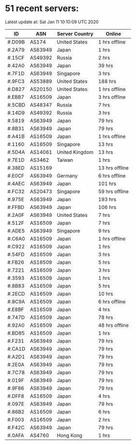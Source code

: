 # 51 recent servers:

Latest update at: Sat Jan 11 10:10:09 UTC 2020

| ID | ASN | Server Country | Online |
| -- | --- | -------------- | ------ |
| #.D09B | AS174 | United States | 1 hrs offline |
| #.2A79 | AS63949 | Japan | 1 hrs |
| #.15CF | AS49392 | Russia | 2 hrs |
| #.42A0 | AS63949 | Japan | 39 hrs |
| #.7F1D | AS63949 | Singapore | 3 hrs |
| #.9FC3 | AS53889 | United States | 188 hrs |
| #.D827 | AS20150 | United States | 1 hrs offline |
| #.EBB7 | AS16509 | Japan | 3 hrs offline |
| #.5CBD | AS48347 | Russia | 7 hrs |
| #.14D9 | AS49392 | Russia | 3 hrs |
| #.5819 | AS63949 | Japan | 79 hrs |
| #.8B31 | AS63949 | Japan | 79 hrs |
| #.A41B | AS16509 | Japan | 1 hrs offline |
| #.1160 | AS16509 | Singapore | 13 hrs |
| #.5D4A | AS14061 | United Kingdom | 13 hrs |
| #.7E1D | AS3462 | Taiwan | 1 hrs |
| #.38ED | AS15169 |  | 13 hrs offline |
| #.E0CF | AS63949 | Germany | 6 hrs offline |
| #.4AEC | AS63949 | Japan | 101 hrs |
| #.FC32 | AS20473 | Singapore | 59 hrs offline |
| #.975E | AS63949 | Japan | 193 hrs |
| #.FFBD | AS63949 | Japan | 106 hrs |
| #.2A0F | AS63949 | United States | 7 hrs |
| #.512F | AS16509 | Japan | 7 hrs |
| #.ADE5 | AS63949 | Singapore | 9 hrs |
| #.C6A0 | AS16509 | Japan | 1 hrs offline |
| #.C922 | AS16509 | Japan | 1 hrs |
| #.54FD | AS16509 | Japan | 3 hrs |
| #.FB26 | AS16509 | Japan | 5 hrs |
| #.7221 | AS16509 | Japan | 3 hrs |
| #.3593 | AS16509 | Japan | 1 hrs |
| #.8B83 | AS16509 | Japan | 5 hrs |
| #.2ECD | AS16509 | Japan | 10 hrs |
| #.8C9A | AS16509 | Japan | 6 hrs offline |
| #.E8BF | AS16509 | Japan | 4 hrs |
| #.747D | AS16509 | Japan | 78 hrs |
| #.92A0 | AS16509 | Japan | 48 hrs offline |
| #.BD85 | AS16509 | Japan | 1 hrs |
| #.F231 | AS63949 | Japan | 79 hrs |
| #.CA1D | AS63949 | Japan | 79 hrs |
| #.A2D1 | AS63949 | Japan | 79 hrs |
| #.2E0A | AS63949 | Japan | 79 hrs |
| #.7C78 | AS63949 | Japan | 79 hrs |
| #.019F | AS63949 | Japan | 79 hrs |
| #.9F86 | AS63949 | Japan | 79 hrs |
| #.DFF8 | AS16509 | Japan | 4 hrs |
| #.097E | AS63949 | Japan | 79 hrs |
| #.86B2 | AS16509 | Japan | 6 hrs |
| #.F003 | AS16509 | Japan | 2 hrs |
| #.F42C | AS63949 | Japan | 79 hrs |
| #.0AFA | AS4760 | Hong Kong | 1 hrs |


